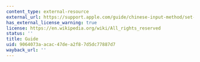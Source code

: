 ```yaml
---
content_type: external-resource
external_url: https://support.apple.com/guide/chinese-input-method/set-up-the-input-source-cim6023ab944/mac
has_external_license_warning: true
license: https://en.wikipedia.org/wiki/All_rights_reserved
status: ''
title: Guide
uid: 9064073a-acac-47de-a2f8-7d5dc77887d7
wayback_url: ''
---
```

